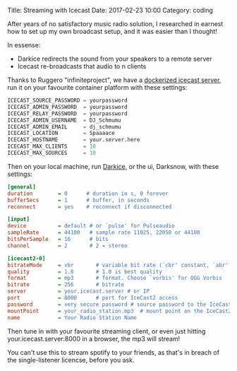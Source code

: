 Title: Streaming with Icecast
Date: 2017-02-23 10:00
Category: coding

After years of no satisfactory music radio solution, I researched in earnest how to set up my own broadcast setup, and it was easier than I thought!

In essense:
 - Darkice redirects the sound from your speakers to a remote server
 - Icecast re-broadcasts that audio to n clients
 
Thanks to Ruggero "infiniteproject", we have a [dockerized icecast server](https://hub.docker.com/r/infiniteproject/icecast/), run it on your favourite container platform with these settings:



```sql
ICECAST_SOURCE_PASSWORD = yourpassword
ICECAST_ADMIN_PASSWORD  = yourpassword
ICECAST_RELAY_PASSWORD  = yourpassword
ICECAST_ADMIN_USERNAME  = DJ_Schmumu
ICECAST_ADMIN_EMAIL     = dj_schmumu
ICECAST_LOCATION        = Spaaaace
ICECAST_HOSTNAME        = your.server.here
ICECAST_MAX_CLIENTS     = 10
ICECAST_MAX_SOURCES     = 10
```

Then on your local machine, run [Darkice](http://darkice.org/), or the ui, Darksnow, with these settings:

```ini
[general]
duration        = 0      # duration in s, 0 forever
bufferSecs      = 1      # buffer, in seconds
reconnect       = yes    # reconnect if disconnected

[input]
device          = default # or `pulse' for Pulseaudio
sampleRate      = 44100   # sample rate 11025, 22050 or 44100
bitsPerSample   = 16      # bits
channel         = 2       # 2 = stereo

[icecast2-0]
bitrateMode     = vbr       # variable bit rate (`cbr' constant, `abr' average)
quality         = 1.0       # 1.0 is best quality
format          = mp3       # format. Choose `vorbis' for OGG Vorbis
bitrate         = 256       # bitrate
server          = your.icecast.server # or IP
port            = 8000      # port for IceCast2 access
password        = very secure password # source password to the IceCast2 server
mountPoint      = your_radio_station.mp3  # mount point on the IceCast2 server .mp3 or .ogg
name            = Your Radio Station Name
```

Then tune in with your favourite streaming client, or even just hitting your.icecast.server:8000 in a browser, the mp3 will stream!

You can't use this to stream spotify to your friends, as that's in breach of the single-listener licencse, before you ask.
